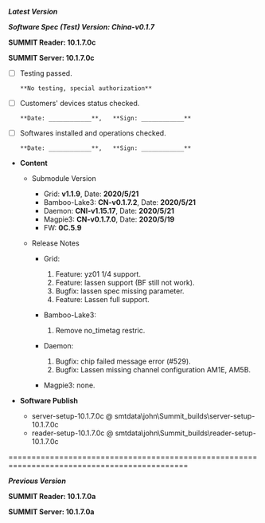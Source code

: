 ***Latest Version***

***Software Spec (Test) Version: China-v0.1.7***

**SUMMIT Reader: 10.1.7.0c**

**SUMMIT Server: 10.1.7.0c**

* [ ] Testing passed. 

      **No testing, special authorization**

* [ ] Customers' devices status checked. 

      **Date: ____________**,   **Sign: ____________**

* [ ] Softwares installed and operations checked. 

      **Date: ____________**,   **Sign: ____________**

*  **Content**
    *  Submodule Version
        *  Grid: **v1.1.9**,          Date: **2020/5/21**
        *  Bamboo-Lake3: **CN-v0.1.7.2**,  Date: **2020/5/21**
        *  Daemon: **CNI-v1.15.17**,        Date: **2020/5/21**
        *  Magpie3: **CN-v0.1.7.0**,       Date: **2020/5/19**
        *  FW: **0C.5.9**

    *  Release Notes
        *  Grid:
            1. Feature: yz01 1/4 support.
            2. Feature: lassen support (BF still not work).
            3. Bugfix: lassen spec missing parameter.
            4. Feature: Lassen full support.

        * Bamboo-Lake3:
            1. Remove no_timetag restric.

        *  Daemon:
            1. Bugfix: chip failed message error (#529).
            2. Bugfix: Lassen missing channel configuration AM1E, AM5B.
            
        *  Magpie3:
            none.

* **Software Publish** 
    * server-setup-10.1.7.0c @ smtdata\john\Summit_builds\server-setup-10.1.7.0c
    * reader-setup-10.1.7.0c @ smtdata\john\Summit_builds\reader-setup-10.1.7.0c

=============================================================================================

***Previous Version***

**SUMMIT Reader: 10.1.7.0a**

**SUMMIT Server: 10.1.7.0a**
